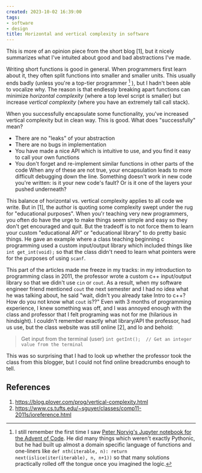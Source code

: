 ```yaml
---
created: 2023-10-02 16:39:00
tags:
- software
- design
title: Horizontal and vertical complexity in software
---
```


This is more of an opinion piece from the short blog [1], but it nicely summarizes what I've intuited about good and bad abstractions I've made. 

Writing short functions is good in general. When programmers first learn about it, they often split functions into smaller and smaller units. This usually ends badly (unless you're a top-tier programmer [^1] ), but I hadn't been able to vocalize why. The reason is that endlessly breaking apart functions can minimize *horizontal complexity* (where a top level script is smaller) but increase *vertical complexity* (where you have an extremely tall call stack).

When you successfully encapsulate some functionality, you've increased vertical complexity but in clean way. This is good. What does "successfully" mean?
- There are no "leaks" of your abstraction
- There are no bugs in implementation
- You have made a nice API which is intuitive to use, and you find it easy to call your own functions
- You don't forget and re-implement similar functions in other parts of the code
When any of these are not true, your encapsulation leads to more difficult debugging down the line. Something doesn't work in new code you're written: is it your new code's fault? Or is it one of the layers your pushed underneath?

This balance of horizontal vs. vertical complexity applies to all code we write. But in [1], the author is quoting some complexity swept under the rug for "educational purposes". When you'r teaching very new programmers, you often do have the urge to make things seem simple and easy so they don't get encouraged and quit. But the tradeoff is to not force them to learn your custom "educational API" or "educational library" to do pretty basic things. He gave an example where a class teaching beginning c programming used a custom input/output library which included things like `int get_int(void);` so that the class didn't need to learn what pointers were for the purposes of using `scanf`. 

This part of the articles made me freeze in my tracks: in my introduction to programming class in 2011, the professor wrote a custom c++ input/output library so that we didn't use `cin` or `cout`. As a result, when my software engineer friend mentioned `cout` the next semester and I had no idea what he was talking about, he said "wait, didn't you already take Intro to c++? How do you not know what `cout` is??" Even with 3 months of programming experience, I knew something was off, and I was annoyed enough with the class and professor that I felt programing was not for me (hilarious in hindsight). 
I couldn't remember exactly what library/API the professor, had us use, but the class website was still online [2], and lo and behold:

> Get input from the terminal (user)
`int getInt();  // Get an integer value from the terminal`

This was so surprising that I had to look up whether the professor took the class from this blogger, but I could not find online breadcrumbs enough to tell.


[^1]: I still remember the first time I saw [Peter Norvig's Jupyter notebook for the Advent of Code](https://github.com/norvig/pytudes/blob/main/ipynb/Advent-2018.ipynb). He did many things which weren't exactly Pythonic, but he had built up almost a domain specific language of functions and one-liners like `def nth(iterable, n): return next(islice(iter(iterable), n, n+1))` so that many solutions practically rolled off the tongue once you imagined the logic.
## References

1. https://blog.plover.com/prog/vertical-complexity.html
2. https://www.cs.tufts.edu/~sguyer/classes/comp11-2011s/ioreference.html


